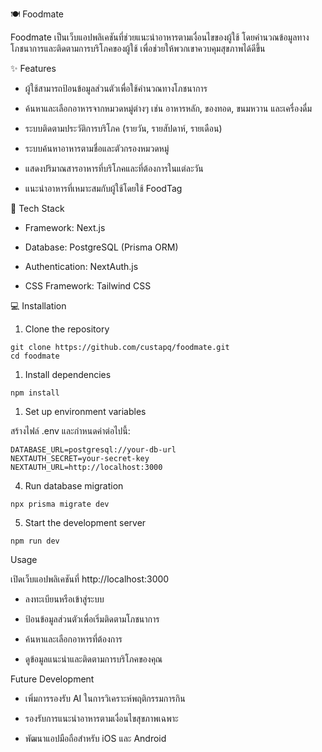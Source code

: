 🍽️ Foodmate

Foodmate เป็นเว็บแอปพลิเคชันที่ช่วยแนะนำอาหารตามเงื่อนไขของผู้ใช้ โดยคำนวณข้อมูลทางโภชนาการและติดตามการบริโภคของผู้ใช้ เพื่อช่วยให้พวกเขาควบคุมสุขภาพได้ดีขึ้น

✨ Features

- ผู้ใช้สามารถป้อนข้อมูลส่วนตัวเพื่อใช้คำนวณทางโภชนาการ

- ค้นหาและเลือกอาหารจากหมวดหมู่ต่างๆ เช่น อาหารหลัก, ของทอด, ขนมหวาน และเครื่องดื่ม

- ระบบติดตามประวัติการบริโภค (รายวัน, รายสัปดาห์, รายเดือน)

- ระบบค้นหาอาหารตามชื่อและตัวกรองหมวดหมู่

- แสดงปริมาณสารอาหารที่บริโภคและที่ต้องการในแต่ละวัน

- แนะนำอาหารที่เหมาะสมกับผู้ใช้โดยใช้ FoodTag

🔨 Tech Stack

- Framework: Next.js

- Database: PostgreSQL (Prisma ORM)

- Authentication: NextAuth.js

- CSS Framework: Tailwind CSS

💻 Installation

1. Clone the repository
```
git clone https://github.com/custapq/foodmate.git
cd foodmate
```

1. Install dependencies
```
npm install
```
1. Set up environment variables

สร้างไฟล์ .env และกำหนดค่าต่อไปนี้:
```
DATABASE_URL=postgresql://your-db-url
NEXTAUTH_SECRET=your-secret-key
NEXTAUTH_URL=http://localhost:3000
```
4. Run database migration
```
npx prisma migrate dev
```
5. Start the development server
```
npm run dev
```
Usage

เปิดเว็บแอปพลิเคชันที่ http://localhost:3000

- ลงทะเบียนหรือเข้าสู่ระบบ

- ป้อนข้อมูลส่วนตัวเพื่อเริ่มติดตามโภชนาการ

- ค้นหาและเลือกอาหารที่ต้องการ

- ดูข้อมูลแนะนำและติดตามการบริโภคของคุณ

Future Development

- เพิ่มการรองรับ AI ในการวิเคราะห์พฤติกรรมการกิน

- รองรับการแนะนำอาหารตามเงื่อนไขสุขภาพเฉพาะ

- พัฒนาแอปมือถือสำหรับ iOS และ Android